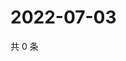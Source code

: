 # 2022-07-03

共 0 条

<!-- BEGIN WEIBO -->
<!-- 最后更新时间 Sun Jul 03 2022 11:34:49 GMT+0800 (China Standard Time) -->

<!-- END WEIBO -->
